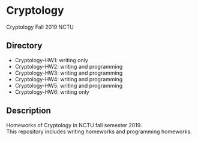 # Cryptology
Cryptology Fall 2019 NCTU

## Directory
* Cryptology-HW1: writing only
* Cryptology-HW2: writing and programming
* Cryptology-HW3: writing and programming
* Cryptology-HW4: writing and programming
* Cryptology-HW5: writing and programming
* Cryptology-HW6: writing only

## Description
Homeworks of Cryptology in NCTU fall semester 2019.</br>
This repository includes writing homeworks and programming homeworks.
